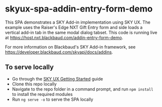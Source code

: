 # skyux-spa-addin-entry-form-demo

This SPA demonstrates a SKY Add-in implementation using SKY UX. The example uses the Raiser's Edge NXT Gift Entry form and side loads a vertical add-in tab in the same modal dialog tabset.
This code is running live at https://host.nxt.blackbaud.com/addin-entry-form-demo.

For more information on Blackbaud's SKY Add-in framework, see https://developer.blackbaud.com/skyapi/docs/addins.

## To serve locally

- Go through the <a href="https://developer.blackbaud.com/skyux/learn/get-started" target="_blank">SKY UX Getting Started</a> guide
- Clone this repo locally
- Navigate to the repo folder in a command prompt, and run `npm install` to install the required modules
- Run `ng serve -o` to serve the SPA locally

